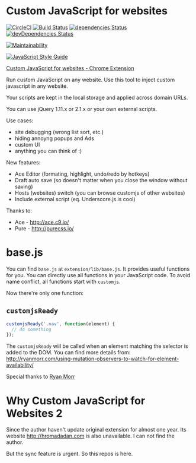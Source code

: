 # Custom JavaScript for websites

[![CircleCI](https://circleci.com/gh/xcv58/Custom-JavaScript-for-Websites-2.svg?style=svg)](https://circleci.com/gh/xcv58/Custom-JavaScript-for-Websites-2)
[![Build Status](https://travis-ci.org/xcv58/Custom-JavaScript-for-Websites-2.svg?branch=master)](https://travis-ci.org/xcv58/Custom-JavaScript-for-Websites-2)
[![dependencies Status](https://david-dm.org/xcv58/Custom-JavaScript-for-Websites-2/status.svg)](https://david-dm.org/xcv58/Custom-JavaScript-for-Websites-2)
[![devDependencies Status](https://david-dm.org/xcv58/Custom-JavaScript-for-Websites-2/dev-status.svg)](https://david-dm.org/xcv58/Custom-JavaScript-for-Websites-2?type=dev)

[![Maintainability](https://api.codeclimate.com/v1/badges/92a8617dc60beef87408/maintainability)](https://codeclimate.com/github/xcv58/Custom-JavaScript-for-Websites-2/maintainability)

[![JavaScript Style Guide](https://cdn.rawgit.com/standard/standard/master/badge.svg)](https://github.com/standard/standard)


[Custom JavaScript for websites - Chrome Extension](https://xcv58.xyz/inject-js)

Run custom JavaScript on any website.
Use this tool to inject custom javascript in any website.

Your scripts are kept in the local storage and applied across domain URLs.

You can use jQuery 1.11.x or 2.1.x or your own external scripts.

Use cases:
- site debugging (wrong list sort, etc.)
- hiding annoyng popups and Ads
- custom UI
- anything you can think of :)

New features:
- Ace Editor (formating, highlight, undo/redo by hotkeys)
- Draft auto save (so doesn't matter when you close the window without saving)
- Hosts (websites) switch (you can browse customjs of other websites)
- Include external script (eq. Underscore.js is cool)

Thanks to:
- Ace - http://ace.c9.io/
- Pure - http://purecss.io/

# base.js
You can find `base.js` at `extension/lib/base.js`.
It provides useful functions for you. You can directly use all functions in your
JavaScript code. To avoid name conflict, all functions start with `customjs`.

Now there're only one function:

## `customjsReady`
```javascript
customjsReady('.nav', function(element) {
  // do something
});
```

The `customjsReady` wiil be called when an element matching the selector
is added to the DOM. You can find more details from:
http://ryanmorr.com/using-mutation-observers-to-watch-for-element-availability/

Special thanks to [Ryan Morr](http://ryanmorr.com/)

# Why Custom JavaScript for Websites 2
Since the author haven't update original extension for almost one year.
Its website http://hromadadan.com is also unavailable.
I can not find the author.

But the sync feature is urgent. So this repos is here.
